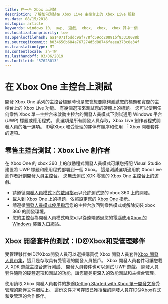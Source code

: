 ```yaml
---
title: 在一台 Xbox 上測試
description: 了解如何測試在 Xbox Live 主控台上的 Xbox Live 服務
ms.date: 08/15/2018
ms.topic: article
keywords: windows 10、 uwp、 遊戲、 xbox、 xbox、 xbox 其中一個
ms.localizationpriority: low
ms.openlocfilehash: aa14071f5ddc9af778fc59cc20891bf83310088b
ms.sourcegitcommit: b034650b684a767274d5d88746faeea373c8e34f
ms.translationtype: MT
ms.contentlocale: zh-TW
ms.lasthandoff: 03/06/2019
ms.locfileid: "57628013"
---
```

# <a name="testing-on-the-xbox-one-console"></a>在 Xbox One 主控台上測試

開發 Xbox One 系列的主控台標題時也是您會想要能夠測試您的標題和實際的主控台上的 Xbox Live 功能。 有幾個選項來測試您的硬體上的標題。 您可以使用任何零售 Xbox 單一主控台來啟動主控台的開發人員模式下測試通用 Windows 平台 (UWP) 標題或應用程式。 此選項是所有開發人員存取，Xbox Live 創作者程式開發人員的唯一選項。 ID@Xbox 和受管理的夥伴有順序和使用 「 Xbox 開發套件的選項。

## <a name="retail-console-testing-xbox-live-creators"></a>零售主控台測試：Xbox Live 創作者

在 Xbox One 的 xbox 360 上的啟動程式開發人員模式可讓您搭配 Visual Studio 建置將 UWP 標題和應用程式部署到一個 Xbox。 這是測試選項適用於 Xbox Live 創作者計劃開發人員主控台。 您無法測試 XDK 零售的 Xbox One 主控台上的遊戲。

* 請遵循[開發人員模式下的啟用指示](../xbox-apps/devkit-activation.md)以允許測試您的 xbox 360 上的開發。  
* 載入到 Xbox One 上的標題，依照[設定您的 Xbox One 指示](../xbox-apps/development-environment-setup.md#setting-up-your-xbox-one)。  
* 請遵循[開發人員模式停用指示](../xbox-apps/devkit-deactivation.md)您的主控台放回到零售模式或解除安裝 xbox 360 的開發環境。  
* 您的主控台為開發人員模式時您可以從遠端透過您的電腦使用[Xbox 的 Windows 裝置入口網站](../debug-test-perf/device-portal-xbox.md)。  

## <a name="xbox-development-kit-testing-idxbox-and-managed-partners"></a>Xbox 開發套件的測試：ID@Xbox和受管理夥伴

受管理夥伴並ID@Xbox開發人員可以選擇購買從 Xbox 開發人員套件[Xbox 開發人員市集](https://gamedevstore.partners.extranet.microsoft.com/)，這只是存取具有受管理的開發人員帳戶。 Xbox 開發人員套件可讓您載入 XDK 遊戲主控台進行測試、 開發人員套件也可以測試 UWP 遊戲。 開發人員套件隨附的硬體選項和測試的功能，讓您能夠更深入的效能測試和主控台管理。

使用讀取 Xbox 開發人員套件的旅途[Getting Started with Xbox 單一開發文章](https://developer.microsoft.com/en-us/games/xbox/docs/xdk/atoc-getting-started)受管理的夥伴文件網站上。 這份文件才可存取已獲授權的開發人員在ID@Xbox程式和受管理的合作夥伴。